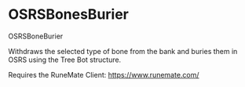 # OSRSBonesBurier

OSRSBoneBurier

Withdraws the selected type of bone from the bank and buries them in OSRS using the Tree Bot structure.

Requires the RuneMate Client: https://www.runemate.com/
